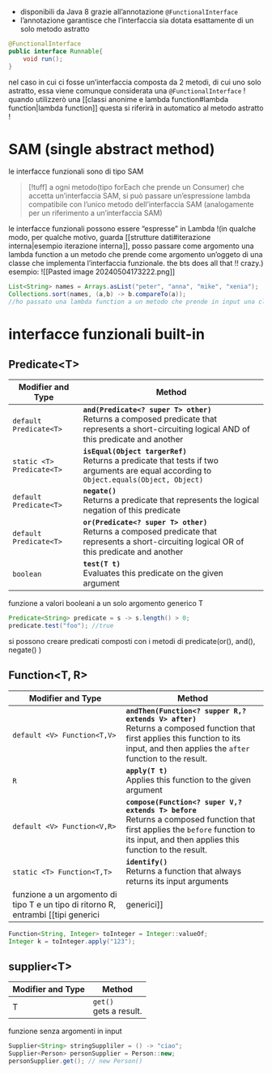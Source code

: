 - disponibili da Java 8 grazie all’annotazione `@FunctionalInterface`
- l’annotazione garantisce che l’interfaccia sia dotata esattamente di un solo metodo astratto
```java
@FunctionalInterface
public interface Runnable{
	void run();
}
```
nel caso in cui ci fosse un’interfaccia composta da 2 metodi, di cui uno solo astratto, essa viene comunque considerata una `@FunctionalInterface` ! quando utilizzerò una [[classi anonime e lambda function#lambda function|lambda function]]
questa si riferirà in automatico al metodo astratto !

# SAM (single abstract method)
le interfacce funzionali sono di tipo SAM
>[!tuff] a ogni metodo(tipo forEach che prende un Consumer) che accetta un’interfaccia SAM, si può passare un’espressione lambda compatibile con l’unico metodo dell’interfaccia SAM (analogamente per un riferimento a un’interfaccia SAM)

le interfacce funzionali possono essere “espresse” in Lambda !(in qualche modo, per qualche motivo, guarda [[strutture dati#iterazione interna|esempio iterazione interna]], posso passare come argomento una lambda function a un metodo che prende come argomento un’oggeto di una classe che implementa l’interfaccia funzionale.  the bts does all that !! crazy.)
esempio:
![[Pasted image 20240504173222.png]]
```java
List<String> names = Arrays.asList("peter", "anna", "mike", "xenia");
Collections.sort(names, (a,b) -> b.compareTo(a));
//ho passato una lambda function a un metodo che prende in input una classe che implementa Comparator
```


# interfacce funzionali built-in
## Predicate\<T>
| Modifier and Type         | Method                                                                                                                                             |
| ------------------------- | -------------------------------------------------------------------------------------------------------------------------------------------------- |
| `default Predicate<T>`    | **`and(Predicate<? super T> other)`**<br>Returns a composed predicate that represents a short-circuiting logical AND of this predicate and another |
| `static <T> Predicate<T>` | **`isEqual(Object targerRef)`**<br>Returns a predicate that tests if two arguments are equal according to `Object.equals(Object, Object)`          |
| `default Predicate<T>`    | **`negate()`**<br>Returns a predicate that represents the logical negation of this predicate                                                       |
| `default Predicate<T>`    | **`or(Predicate<? super T> other)`**<br>Returns a composed predicate that represents a short-circuiting logical OR of this predicate and another   |
| `boolean`                 | **`test(T t)`**<br>Evaluates this predicate on the given argument                                                                                  |
funzione a valori booleani a un solo argomento generico T
```java
Predicate<String> predicate = s -> s.length() > 0;
predicate.test("foo"); //true
```
si possono creare predicati composti con i metodi di predicate(or(), and(), negate() )

## Function\<T, R>
| Modifier and Type           | Method                                                                                                                                                                                   |
| --------------------------- | ---------------------------------------------------------------------------------------------------------------------------------------------------------------------------------------- |
| `default <V> Function<T,V>` | **`andThen(Function<? supper R,? extends V> after)`**<br>Returns a composed function that first applies this function to its input, and then applies the `after` function to the result. |
| `R`                         | **`apply(T t)`**<br>Applies this function to the given argument                                                                                                                          |
| `default <V> Function<V,R>` | **`compose(Function<? super V,? extends T> before`**<br>Returns a composed function that first applies the `before` function to its input, and then applies this function to the result. |
| `static <T> Function<T,T>`  | **`identify()`**<br>Returns a function that always returns its input arguments                                                                                                           |
funzione a un argomento di tipo T e un tipo di ritorno R, entrambi [[tipi generici|generici]]
```java
Function<String, Integer> toInteger = Integer::valueOf;
Integer k = toInteger.apply("123");
```
## supplier\<T>

| Modifier and Type | Method                    |
| ----------------- | ------------------------- |
| T                 | `get()`<br>gets a result. |

funzione senza argomenti in input
```java
Supplier<String> stringSuppliler = () -> "ciao";
Supplier<Person> personSupplier = Person::new;
personSupplier.get(); // new Person()
```